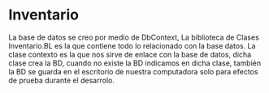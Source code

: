 # Inventario

La base de datos se creo por medio de DbContext, La biblioteca de Clases Inventario.BL es la que contiene todo lo relacionado con la base datos.
La clase contexto es la que nos sirve de enlace con la base de datos, dicha clase crea la BD, cuando no existe la BD indicamos en dicha clase, también la BD se guarda
en el escritorio de nuestra computadora solo para efectos de prueba durante el desarrolo.


